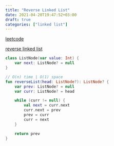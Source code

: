 ```yaml
---
title: "Reverse Linked List"
date: 2021-04-20T19:47:52+03:00
draft: true
categories: ["linked list"]
---
```


[leetcode](https://leetcode.com/problems/reverse-linked-list/)

[reverse linked list](https://github.com/solairerove/algs4-leprosorium/blob/master/src/main/kotlin/com/github/solairerove/algs4/leprosorium/linked_list/ReverseLinkedList.kt)

```kotlin
class ListNode(var value: Int) {
    var next: ListNode? = null
}

// O(n) time | O(1) space
fun reverseList(head: ListNode?): ListNode? {
    var prev: ListNode? = null
    var curr: ListNode? = head

    while (curr != null) {
        val next = curr.next
        curr.next = prev
        prev = curr
        curr = next
    }

    return prev
}
```

